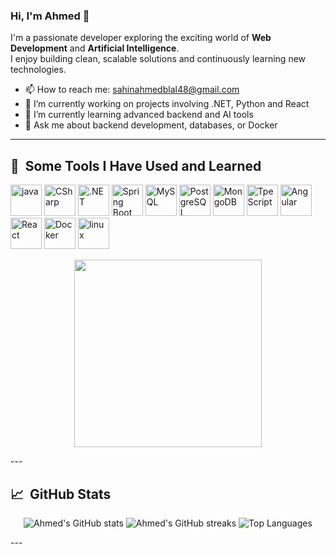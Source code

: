 ### Hi, I'm Ahmed 👋

I'm a passionate developer exploring the exciting world of **Web Development** and **Artificial Intelligence**.  
I enjoy building clean, scalable solutions and continuously learning new technologies.

- 📫 How to reach me: [sahinahmedblal48@gmail.com](mailto:sahinahmedblal48@gmail.com)
- 🔭 I’m currently working on projects involving .NET, Python and React
- 🌱 I’m currently learning advanced backend and AI tools
- 💬 Ask me about backend development, databases, or Docker

---

<h2> 🚀 &nbsp;Some Tools I Have Used and Learned</h2>
<p align="left">
<img src="https://cdn.jsdelivr.net/gh/devicons/devicon/icons/java/java-original-wordmark.svg" alt="java" width ="50" height="50" />
<img src="https://cdn.jsdelivr.net/gh/devicons/devicon/icons/csharp/csharp-original.svg" alt="CSharp" width="50" height="50"/>
<img src="https://upload.wikimedia.org/wikipedia/commons/e/ee/.NET_Core_Logo.svg" alt=".NET" width="50" height="50"/>
<img src="https://cdn.jsdelivr.net/gh/devicons/devicon/icons/spring/spring-original.svg" alt ="Spring Boot" width ="50" height = "50"/>
<img src="https://cdn.jsdelivr.net/gh/devicons/devicon/icons/mysql/mysql-original-wordmark.svg" alt ="MySQL" width = "50" height ="50" />
<img src="https://cdn.jsdelivr.net/gh/devicons/devicon/icons/postgresql/postgresql-original.svg" alt="PostgreSQL" width="50" height="50"/>
<img src="https://cdn.jsdelivr.net/gh/devicons/devicon/icons/mongodb/mongodb-original.svg" alt="MongoDB" width="50" height="50"/>
<img src="https://cdn.jsdelivr.net/gh/devicons/devicon/icons/typescript/typescript-original.svg" alt="TpeScript" width = "50" height = "50" />
<img src="https://cdn.jsdelivr.net/gh/devicons/devicon/icons/angularjs/angularjs-original.svg" alt = "Angular" width ="50" height = "50"/>
<img src="https://cdn.jsdelivr.net/gh/devicons/devicon/icons/react/react-original.svg" alt="React" width="50" height="50"/>
<img src="https://cdn.jsdelivr.net/gh/devicons/devicon/icons/docker/docker-original.svg" alt="Docker" width="50" height="50"/>
<img src="https://cdn.jsdelivr.net/gh/devicons/devicon/icons/linux/linux-original.svg" alt="linux" width = "50" height ="50" />
</p>

<p align="center">
  <img src="https://media0.giphy.com/media/v1.Y2lkPTc5MGI3NjExdmxhdTg4enZvNHl3cXNvY3lqemRoaGxiczI5ZTJqaHU1cXd2bDBociZlcD12MV9pbnRlcm5hbF9naWZfYnlfaWQmY3Q9Zw/aYQrUHND0EF7a/giphy.gif" width="300"  />
</p>
---
<h2>📈 &nbsp;GitHub Stats</h2>
<p align="center">
  <img src="https://github-readme-stats.vercel.app/api?username=sahinahmedblal48&show_icons=true&theme=github_dark&hide_title=true&count_private=true" alt="Ahmed's GitHub stats" />
  <img src="https://github-readme-streak-stats.herokuapp.com?user=sahinahmedblal48&theme=github-dark&hide_border=true" alt="Ahmed's GitHub streaks" />
  <img src="https://github-readme-stats.vercel.app/api/top-langs/?username=sahinahmedblal48&layout=compact&theme=github_dark" alt="Top Languages" />
</p>
---
